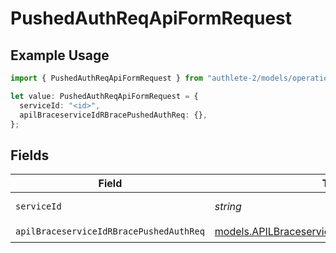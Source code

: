 # PushedAuthReqApiFormRequest

## Example Usage

```typescript
import { PushedAuthReqApiFormRequest } from "authlete-2/models/operations";

let value: PushedAuthReqApiFormRequest = {
  serviceId: "<id>",
  apilBraceserviceIdRBracePushedAuthReq: {},
};
```

## Fields

| Field                                                                                                 | Type                                                                                                  | Required                                                                                              | Description                                                                                           |
| ----------------------------------------------------------------------------------------------------- | ----------------------------------------------------------------------------------------------------- | ----------------------------------------------------------------------------------------------------- | ----------------------------------------------------------------------------------------------------- |
| `serviceId`                                                                                           | *string*                                                                                              | :heavy_check_mark:                                                                                    | A service ID.                                                                                         |
| `apilBraceserviceIdRBracePushedAuthReq`                                                               | [models.APILBraceserviceIdRBracePushedAuthReq](../../models/apilbraceserviceidrbracepushedauthreq.md) | :heavy_check_mark:                                                                                    | N/A                                                                                                   |